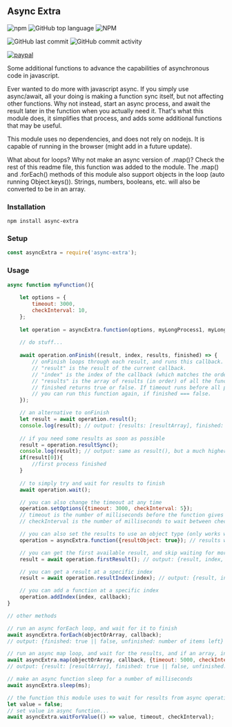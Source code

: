 ## Async Extra

![npm](https://img.shields.io/npm/v/async-extra)
![GitHub top language](https://img.shields.io/github/languages/top/aspiesoft/async-extra)
![NPM](https://img.shields.io/npm/l/async-extra)

![GitHub last commit](https://img.shields.io/github/last-commit/aspiesoft/async-extra)
![GitHub commit activity](https://img.shields.io/github/commit-activity/m/aspiesoft/async-extra)

[![paypal](https://img.shields.io/badge/buy%20me%20a%20coffee-paypal-blue)](https://buymeacoffee.aspiesoft.com/)

Some additional functions to advance the capabilities of asynchronous code in javascript.

Ever wanted to do more with javascript async. If you simply use async/await, all your doing is making a function sync itself, but not affecting other functions.
Why not instead, start an async process, and await the result later in the function when you actually need it.
That's what this module does, it simplifies that process, and adds some additional functions that may be useful.

This module uses no dependencies, and does not rely on nodejs. It is capable of running in the browser (might add in a future update).

What about for loops? Why not make an async version of .map()? Check the rest of this readme file, this function was added to the module.
The .map() and .forEach() methods of this module also support objects in the loop (auto running Object.keys()). Strings, numbers, booleans, etc. will also be converted to be in an array.

### Installation

```shell script
npm install async-extra
```

### Setup

```js
const asyncExtra = require('async-extra');
```

### Usage

```js
async function myFunction(){
    
    let options = {
        timeout: 3000,
        checkInterval: 10,
    };
    
    let operation = asyncExtra.function(options, myLongProcess1, myLongProcess2, myLongProcess3);
    
    // do stuff...
    
    await operation.onFinish((result, index, results, finished) => {
        // onFinish loops through each result, and runs this callback.
        // "result" is the result of the current callback.
        // "index" is the index of the callback (which matches the order you put your functions in).
        // "results" is the array of results (in order) of all the functions.
        // finished returns true or false. If timeout runs before all processes are finished, this returns false.
        // you can run this function again, if finished === false.
    });

    // an alternative to onFinish
    let result = await operation.result();
    console.log(result); // output: {results: [resultArray], finished: true || false, unfinished: number of processes left}
    
    // if you need some results as soon as possible
    result = operation.resultSync();
    console.log(result); // output: same as result(), but a much higher chance for empty results.
    if(result[0]){
        //first process finished
    }
    
    // to simply try and wait for results to finish
    await operation.wait();

    // you can also change the timeout at any time
    operation.setOptions({timeout: 3000, checkInterval: 5});
    // timeout is the number of milliseconds before the function gives up waiting for a result.
    // checkInterval is the number of milliseconds to wait between checking if the result is there yet.

    // you can also set the results to use an object type (only works when you first create the operation)
    operation = asyncExtra.function({resultObject: true}); // results will output {0: result1, 1: result2} instead of [result1, result2]

    // you can get the first available result, and skip waiting for more results
    result = await operation.firstResult(); // output: {result, index, results, finished, unfinished}

    // you can get a result at a specific index
    result = await operation.resultIndex(index); // output: {result, index}

    // you can add a function at a specific index
    operation.addIndex(index, callback);
}

// other methods

// run an async forEach loop, and wait for it to finish
await asyncExtra.forEach(objectOrArray, callback);
// output: {finished: true || false, unfinished: number of items left}

// run an async map loop, and wait for the results, and if an array, in the same order they were originally in
await asyncExtra.map(objectOrArray, callback, {timeout: 5000, checkInterval: 5});
// output: {result: [resultArray], finished: true || false, unfinished: number of items left}

// make an async function sleep for a number of milliseconds
await asyncExtra.sleep(ms);

// the function this module uses to wait for results from async operations
let value = false;
// set value in async function...
await asyncExtra.waitForValue(() => value, timeout, checkInterval);

```
